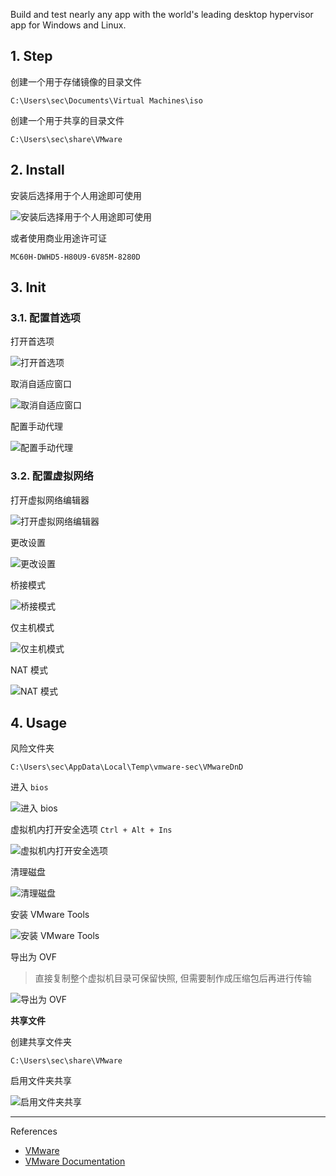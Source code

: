 Build and test nearly any app with the world's leading desktop hypervisor app for Windows and Linux.

## 1. Step

创建一个用于存储镜像的目录文件

```
C:\Users\sec\Documents\Virtual Machines\iso
```

创建一个用于共享的目录文件

```
C:\Users\sec\share\VMware
```

## 2. Install

安装后选择用于个人用途即可使用

![安装后选择用于个人用途即可使用](./../../../image/VMware%20Workstation%20Pro/%E5%AE%89%E8%A3%85%E5%90%8E%E9%80%89%E6%8B%A9%E7%94%A8%E4%BA%8E%E4%B8%AA%E4%BA%BA%E7%94%A8%E9%80%94%E5%8D%B3%E5%8F%AF%E4%BD%BF%E7%94%A8.png)

或者使用商业用途许可证

```
MC60H-DWHD5-H80U9-6V85M-8280D
```

## 3. Init

### 3.1. 配置首选项

打开首选项

![打开首选项](./../../../image/VMware%20Workstation%20Pro/%E6%89%93%E5%BC%80%E9%A6%96%E9%80%89%E9%A1%B9.png)

取消自适应窗口

![取消自适应窗口](./../../../image/VMware%20Workstation%20Pro/%E5%8F%96%E6%B6%88%E8%87%AA%E9%80%82%E5%BA%94%E7%AA%97%E5%8F%A3.png)

配置手动代理

![配置手动代理](./../../../image/VMware%20Workstation%20Pro/%E9%85%8D%E7%BD%AE%E6%89%8B%E5%8A%A8%E4%BB%A3%E7%90%86.png)

### 3.2. 配置虚拟网络

打开虚拟网络编辑器

![打开虚拟网络编辑器](./../../../image/VMware%20Workstation%20Pro/%E6%89%93%E5%BC%80%E8%99%9A%E6%8B%9F%E7%BD%91%E7%BB%9C%E7%BC%96%E8%BE%91%E5%99%A8.png)

更改设置

![更改设置](./../../../image/VMware%20Workstation%20Pro/%E6%9B%B4%E6%94%B9%E8%AE%BE%E7%BD%AE.png)

桥接模式

![桥接模式](./../../../image/VMware%20Workstation%20Pro/%E6%A1%A5%E6%8E%A5%E6%A8%A1%E5%BC%8F.png)

仅主机模式

![仅主机模式](./../../../image/VMware%20Workstation%20Pro/%E4%BB%85%E4%B8%BB%E6%9C%BA%E6%A8%A1%E5%BC%8F.png)

NAT 模式

![NAT 模式](./../../../image/VMware%20Workstation%20Pro/NAT%20%E6%A8%A1%E5%BC%8F.png)

## 4. Usage

风险文件夹

```
C:\Users\sec\AppData\Local\Temp\vmware-sec\VMwareDnD
```

进入 `bios` 

![进入 bios](./../../../image/VMware%20Workstation%20Pro/%E8%BF%9B%E5%85%A5%20bios.png)

虚拟机内打开安全选项 `Ctrl + Alt + Ins` 

![虚拟机内打开安全选项](./../../../image/VMware%20Workstation%20Pro/%E8%99%9A%E6%8B%9F%E6%9C%BA%E5%86%85%E6%89%93%E5%BC%80%E5%AE%89%E5%85%A8%E9%80%89%E9%A1%B9.png)

清理磁盘

![清理磁盘](./../../../image/VMware%20Workstation%20Pro/%E6%B8%85%E7%90%86%E7%A3%81%E7%9B%98.png)

安装 VMware Tools

![安装 VMware Tools](./../../../image/VMware%20Workstation%20Pro/%E5%AE%89%E8%A3%85%20VMware%20Tools.png)

导出为 OVF

> 直接复制整个虚拟机目录可保留快照, 但需要制作成压缩包后再进行传输

![导出为 OVF](./../../../image/VMware%20Workstation%20Pro/%E5%AF%BC%E5%87%BA%E4%B8%BA%20OVF.png)

**共享文件**

创建共享文件夹

```
C:\Users\sec\share\VMware
```

启用文件夹共享

![启用文件夹共享](./../../../image/VMware%20Workstation%20Pro/%E5%90%AF%E7%94%A8%E6%96%87%E4%BB%B6%E5%A4%B9%E5%85%B1%E4%BA%AB.png)

---

References

- [VMware](https://www.vmware.com/)
- [VMware Documentation](https://docs.vmware.com/cn/)